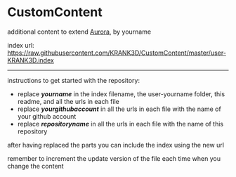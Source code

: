 # CustomContent
additional content to extend [Aurora](https://aurorabuilder.com/), by yourname

index url: https://raw.githubusercontent.com/KRANK3D/CustomContent/master/user-KRANK3D.index

---

instructions to get started with the repository:

- replace ***yourname*** in the index filename, the user-yourname folder, this readme, and all the urls in each file
- replace ***yourgithubaccount*** in all the urls in each file with the name of your github account
- replace ***repositoryname*** in all the urls in each file with the name of this repository

after having replaced the parts you can include the index using the new url

remember to increment the update version of the file each time when you change the content
